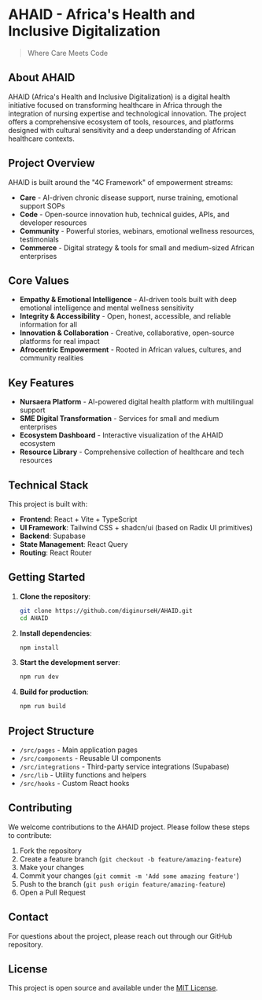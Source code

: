 # AHAID - Africa's Health and Inclusive Digitalization

> Where Care Meets Code

## About AHAID

AHAID (Africa's Health and Inclusive Digitalization) is a digital health initiative focused on transforming healthcare in Africa through the integration of nursing expertise and technological innovation. The project offers a comprehensive ecosystem of tools, resources, and platforms designed with cultural sensitivity and a deep understanding of African healthcare contexts.

## Project Overview

AHAID is built around the "4C Framework" of empowerment streams:

- **Care** - AI-driven chronic disease support, nurse training, emotional support SOPs
- **Code** - Open-source innovation hub, technical guides, APIs, and developer resources
- **Community** - Powerful stories, webinars, emotional wellness resources, testimonials
- **Commerce** - Digital strategy & tools for small and medium-sized African enterprises

## Core Values

- **Empathy & Emotional Intelligence** - AI-driven tools built with deep emotional intelligence and mental wellness sensitivity
- **Integrity & Accessibility** - Open, honest, accessible, and reliable information for all
- **Innovation & Collaboration** - Creative, collaborative, open-source platforms for real impact
- **Afrocentric Empowerment** - Rooted in African values, cultures, and community realities

## Key Features

- **Nursaera Platform** - AI-powered digital health platform with multilingual support
- **SME Digital Transformation** - Services for small and medium enterprises
- **Ecosystem Dashboard** - Interactive visualization of the AHAID ecosystem
- **Resource Library** - Comprehensive collection of healthcare and tech resources

## Technical Stack

This project is built with:

- **Frontend**: React + Vite + TypeScript
- **UI Framework**: Tailwind CSS + shadcn/ui (based on Radix UI primitives)
- **Backend**: Supabase
- **State Management**: React Query
- **Routing**: React Router

## Getting Started

1. **Clone the repository**:
   ```sh
   git clone https://github.com/diginurseH/AHAID.git
   cd AHAID
   ```

2. **Install dependencies**:
   ```sh
   npm install
   ```

3. **Start the development server**:
   ```sh
   npm run dev
   ```

4. **Build for production**:
   ```sh
   npm run build
   ```

## Project Structure

- `/src/pages` - Main application pages
- `/src/components` - Reusable UI components
- `/src/integrations` - Third-party service integrations (Supabase)
- `/src/lib` - Utility functions and helpers
- `/src/hooks` - Custom React hooks

## Contributing

We welcome contributions to the AHAID project. Please follow these steps to contribute:

1. Fork the repository
2. Create a feature branch (`git checkout -b feature/amazing-feature`)
3. Make your changes
4. Commit your changes (`git commit -m 'Add some amazing feature'`)
5. Push to the branch (`git push origin feature/amazing-feature`)
6. Open a Pull Request

## Contact

For questions about the project, please reach out through our GitHub repository.

## License

This project is open source and available under the [MIT License](LICENSE).
